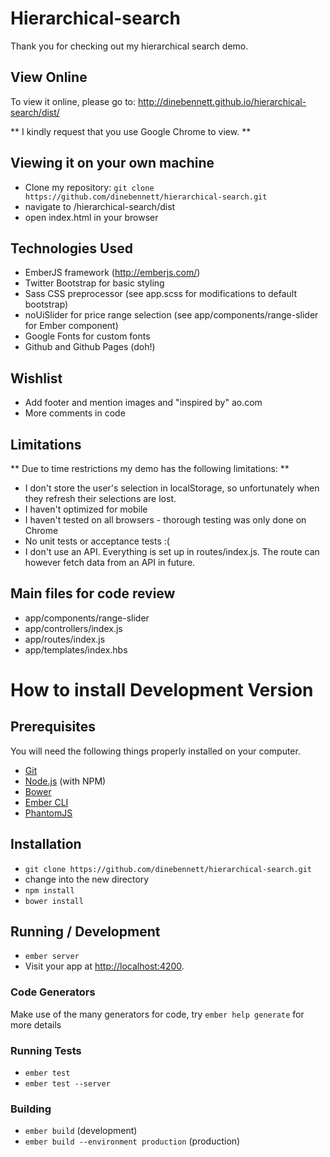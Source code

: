 # Hierarchical-search

Thank you for checking out my hierarchical search demo.

## View Online

To view it online, please go to: http://dinebennett.github.io/hierarchical-search/dist/

** I kindly request that you use Google Chrome to view. **

## Viewing it on your own machine

* Clone my repository: `git clone https://github.com/dinebennett/hierarchical-search.git` 
* navigate to /hierarchical-search/dist
* open index.html in your browser

## Technologies Used

* EmberJS framework (http://emberjs.com/)
* Twitter Bootstrap for basic styling
* Sass CSS preprocessor (see app.scss for modifications to default bootstrap)
* noUiSlider for price range selection (see app/components/range-slider for Ember component)
* Google Fonts for custom fonts
* Github and Github Pages (doh!)

## Wishlist

* Add footer and mention images and "inspired by" ao.com
* More comments in code

## Limitations

** Due to time restrictions my demo has the following limitations: **

* I don't store the user's selection in localStorage, so unfortunately when they refresh their selections are lost.
* I haven't optimized for mobile
* I haven't tested on all browsers - thorough testing was only done on Chrome
* No unit tests or acceptance tests :(
* I don't use an API. Everything is set up in routes/index.js. The route can however fetch data from an API in future.

## Main files for code review

* app/components/range-slider
* app/controllers/index.js
* app/routes/index.js
* app/templates/index.hbs

# How to install Development Version

## Prerequisites

You will need the following things properly installed on your computer.

* [Git](http://git-scm.com/)
* [Node.js](http://nodejs.org/) (with NPM)
* [Bower](http://bower.io/)
* [Ember CLI](http://www.ember-cli.com/)
* [PhantomJS](http://phantomjs.org/)

## Installation

* `git clone https://github.com/dinebennett/hierarchical-search.git`
* change into the new directory
* `npm install`
* `bower install`

## Running / Development

* `ember server`
* Visit your app at [http://localhost:4200](http://localhost:4200).

### Code Generators

Make use of the many generators for code, try `ember help generate` for more details

### Running Tests

* `ember test`
* `ember test --server`

### Building

* `ember build` (development)
* `ember build --environment production` (production)
